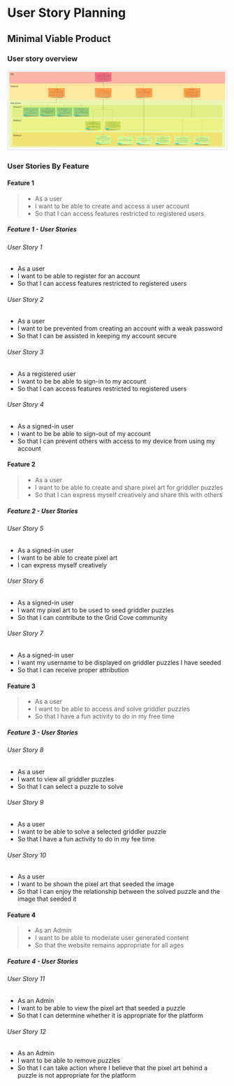 # User Story Planning

## Minimal Viable Product

### User story overview

![Minimal Viable Product user story overview](./images//user-story-planning-mvp.PNG)

### User Stories By Feature

#### Feature 1

> - As a user
> - I want to be able to create and access a user account
> - So that I can access features restricted to registered users

##### Feature 1 - User Stories

###### User Story 1

- As a user
- I want to be able to register for an account
- So that I can access features restricted to registered users

###### User Story 2

- As a user
- I want to be prevented from creating an account with a weak password
- So that I can be assisted in keeping my account secure

###### User Story 3

- As a registered user
- I want to be be able to sign-in to my account
- So that I can access features restricted to registered users

###### User Story 4

- As a signed-in user
- I want to be be able to sign-out of my account
- So that I can prevent others with access to my device from using my account

#### Feature 2

> - As a user
> - I want to be able to create and share pixel art for griddler puzzles
> - So that I can express myself creatively and share this with others

##### Feature 2 - User Stories

###### User Story 5

- As a signed-in user
- I want to be able to create pixel art
- I can express myself creatively

###### User Story 6

- As a signed-in user
- I want my pixel art to be used to seed griddler puzzles
- So that I can contribute to the Grid Cove community

###### User Story 7

- As a signed-in user
- I want my username to be displayed on griddler puzzles I have seeded
- So that I can receive proper attribution

#### Feature 3

> - As a user
> - I want to be able to access and solve griddler puzzles
> - So that I have a fun activity to do in my free time

##### Feature 3 - User Stories

###### User Story 8

- As a user
- I want to view all griddler puzzles
- So that I can select a puzzle to solve

###### User Story 9

- As a user
- I want to be able to solve a selected griddler puzzle
- So that I have a fun activity to do in my fee time

###### User Story 10

- As a user
- I want to be shown the pixel art that seeded the image
- So that I can enjoy the relationship between the solved puzzle and the image that seeded it

#### Feature 4

> - As an Admin
> - I want to be able to moderate user generated content
> - So that the website remains appropriate for all ages

##### Feature 4 - User Stories

###### User Story 11

- As an Admin
- I want to be able to view the pixel art that seeded a puzzle
- So that I can determine whether it is appropriate for the platform

###### User Story 12

- As an Admin
- I want to be able to remove puzzles
- So that I can take action where I believe that the pixel art behind a puzzle is not appropriate for the platform
